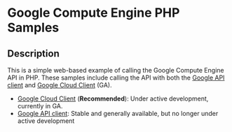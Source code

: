 # Google Compute Engine PHP Samples

## Description
This is a simple web-based example of calling the Google Compute Engine API
in PHP. These samples include calling the API with both the
[Google API client](api-client) and [Google Cloud Client](cloud-client) (GA).


 * [Google Cloud Client](cloud-client) (**Recommended**): Under active development, currently in GA.
 * [Google API client](api-client): Stable and generally available, but no longer under active development
